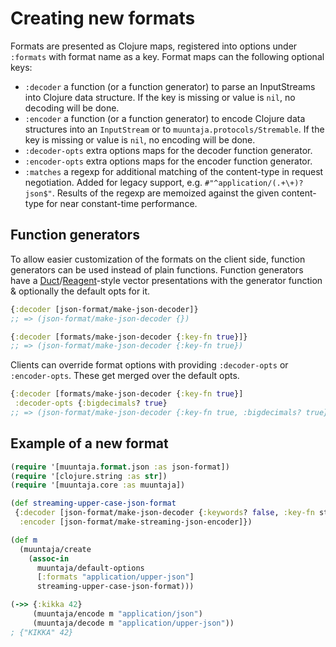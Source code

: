 # Creating new formats

Formats are presented as Clojure maps, registered into options under `:formats` with format name as a key.
Format maps can the following optional keys:

* `:decoder` a function (or a function generator) to parse an InputStreams into Clojure data structure. If the key is missing or value is `nil`, no decoding will be done.
* `:encoder` a function (or a function generator) to encode Clojure data structures into an `InputStream` or to `muuntaja.protocols/Stremable`. If the key is missing or value is `nil`, no encoding will be done.
* `:decoder-opts` extra options maps for the decoder function generator.
* `:encoder-opts` extra options maps for the encoder function generator.
* `:matches` a regexp for additional matching of the content-type in request negotiation. Added for legacy support, e.g. `#"^application/(.+\+)?json$"`. Results of the regexp are memoized against the given content-type for near constant-time performance.

## Function generators

To allow easier customization of the formats on the client side, function generators can be used instead of plain functions. Function generators have a [Duct](https://github.com/duct-framework/duct)/[Reagent](https://github.com/reagent-project/reagent)-style vector presentations with the generator function & optionally the default opts for it.

```clj
{:decoder [json-format/make-json-decoder]}
;; => (json-format/make-json-decoder {})

{:decoder [formats/make-json-decoder {:key-fn true}]}
;; => (json-format/make-json-decoder {:key-fn true})
```

Clients can override format options with providing `:decoder-opts` or `:encoder-opts`. These get merged over the default opts.

```clj
{:decoder [formats/make-json-decoder {:key-fn true}]
 :decoder-opts {:bigdecimals? true}
;; => (json-format/make-json-decoder {:key-fn true, :bigdecimals? true})
```

## Example of a new format

```clj
(require '[muuntaja.format.json :as json-format])
(require '[clojure.string :as str])
(require '[muuntaja.core :as muuntaja])

(def streaming-upper-case-json-format
 {:decoder [json-format/make-json-decoder {:keywords? false, :key-fn str/upper-case}]
  :encoder [json-format/make-streaming-json-encoder]})

(def m
  (muuntaja/create
    (assoc-in
      muuntaja/default-options
      [:formats "application/upper-json"]
      streaming-upper-case-json-format)))

(->> {:kikka 42}
     (muuntaja/encode m "application/json")
     (muuntaja/decode m "application/upper-json"))
; {"KIKKA" 42}
```
